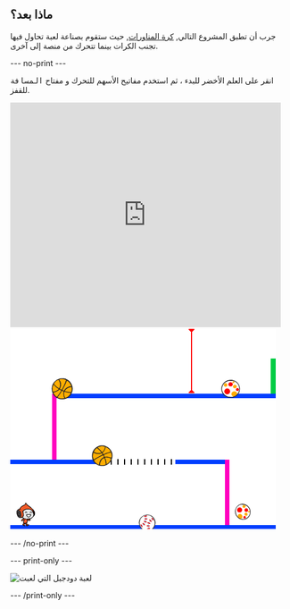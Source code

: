 ## ماذا بعد؟

جرب أن تطبق المشروع التالي, [كرة المناورات](https://projects.raspberrypi.org/en/projects/dodgeball?utm_source=pathway&utm_medium=whatnext&utm_campaign=projects), حيث ستقوم بصناعة لعبة تحاول فيها تجنب الكرات بينما تتحرك من منصة إلى آخرى.

\--- no-print \---

انقر على العلم الأخضر للبدء ، ثم استخدم مفاتيح الأسهم للتحرك و مفتاح <kbd>المسافة </kbd> للقفز.

<div class="scratch-preview">
  <iframe allowtransparency="true" width="485" height="402" src="https://scratch.mit.edu/projects/embed/251809924/?autostart=false" frameborder="0" scrolling="no"></iframe>
  <img src="images/dodge-final.png">
</div>

\--- /no-print \---

\--- print-only \---

![لعبة دودجبل التي لعبت](images/dodgeball-showcase.png)

\--- /print-only \---